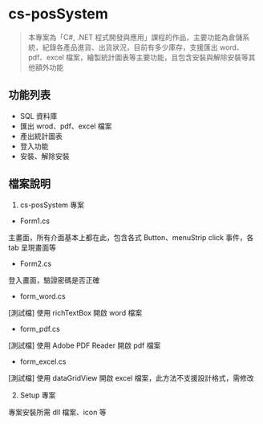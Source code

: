 # cs-posSystem

> 本專案為「C#, .NET 程式開發與應用」課程的作品，主要功能為倉儲系統，紀錄各產品進貨、出貨狀況，目前有多少庫存，支援匯出 word、pdf、excel 檔案，繪製統計圖表等主要功能，且包含安裝與解除安裝等其他額外功能

## 功能列表

* SQL 資料庫
* 匯出 wrod、pdf、excel 檔案
* 產出統計圖表
* 登入功能
* 安裝、解除安裝

## 檔案說明

1. cs-posSystem 專案

* Form1.cs

主畫面，所有介面基本上都在此，包含各式 Button、menuStrip click 事件，各 tab 呈現畫面等

* Form2.cs

登入畫面，驗證密碼是否正確

* form_word.cs

[測試檔] 使用 richTextBox 開啟 word 檔案

* form_pdf.cs

[測試檔] 使用 Adobe PDF Reader 開啟 pdf 檔案

* form_excel.cs

[測試檔] 使用 dataGridView 開啟 excel 檔案，此方法不支援設計格式，需修改

2. Setup 專案

專案安裝所需 dll 檔案、icon 等
